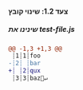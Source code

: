 [{]: <helper> (diffStep 1.2)

#### צעד 1.2: שינוי קובץ

##### שינינו את test-file.js
```diff
@@ -1,3 +1,3 @@
 ┊1┊1┊foo
-┊2┊ ┊bar
+┊ ┊2┊qux
 ┊3┊3┊baz🚫↵
```

[}]: #